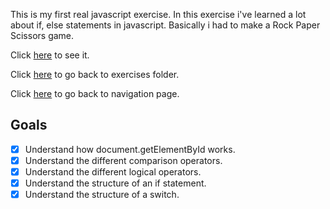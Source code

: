 This is my first real javascript exercise. In this exercise i've learned a lot about if, else statements in javascript. Basically i had to make a Rock Paper Scissors game.

Click [here]() to see it.

Click [here]() to go back to exercises folder.

Click [here]() to go back to navigation page.


## Goals
- [x] Understand how document.getElementById works.
- [x] Understand the different comparison operators.
- [x] Understand the different logical operators.
- [x] Understand the structure of an if statement.
- [x] Understand the structure of a switch. 
